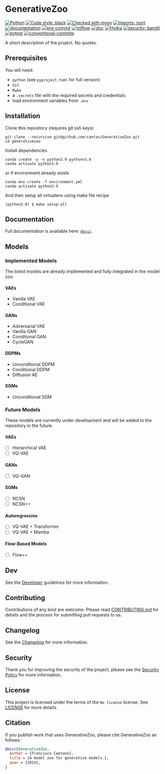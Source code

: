 # GenerativeZoo

[![Python](https://img.shields.io/badge/python-3.9+-informational.svg)]()
[![Code style: black](https://img.shields.io/badge/code%20style-black-000000.svg)](https://github.com/psf/black)
[![Checked with mypy](http://www.mypy-lang.org/static/mypy_badge.svg)](http://mypy-lang.org)
[![Imports: isort](https://img.shields.io/badge/%20imports-isort-%231674b1?style=black)](https://pycqa.github.io/isort)
[![documentation](https://img.shields.io/badge/docs-mkdocs%20material-blue.svg?style=flat)](https://mkdocstrings.github.io)
[![pre-commit](https://img.shields.io/badge/pre--commit-enabled-brightgreen?logo=pre-commit&logoColor=white)](https://github.com/pre-commit/pre-commit)
[![mlflow](https://img.shields.io/badge/tracking-mlflow-blue)](https://mlflow.org)
[![dvc](https://img.shields.io/badge/data-dvc-9cf)](https://dvc.org)
[![Hydra](https://img.shields.io/badge/Config-Hydra-89b8cd)](https://hydra.cc)
[![security: bandit](https://img.shields.io/badge/security-bandit-yellow.svg)](https://github.com/PyCQA/bandit)
[![pytest](https://img.shields.io/badge/pytest-enabled-brightgreen)](https://github.com/pytest-dev/pytest)
[![conventional-commits](https://img.shields.io/badge/conventional%20commits-1.0.0-yellow)](https://github.com/commitizen-tools/commitizen)

A short description of the project. No quotes.

## Prerequisites

You will need:

- `python` (see `pyproject.toml` for full version)
- `Git`
- `Make`
- a `.secrets` file with the required secrets and credentials
- load environment variables from `.env`

## Installation

Clone this repository (requires git ssh keys)

    git clone --recursive git@github.com:caetas/GenerativeZoo.git
    cd generativezoo

Install dependencies

    conda create -y -n python3.9 python=3.9
    conda activate python3.9

or if environment already exists

    conda env create -f environment.yml
    conda activate python3.9

And then setup all virtualenv using make file recipe

    (python3.9) $ make setup-all

## Documentation

Full documentation is available here: [`docs/`](docs).

## Models

### Implemented Models

The listed models are already implemented and fully integrated in the model zoo.

#### VAEs
- Vanilla VAE
- Conditional VAE

#### GANs
- Adversarial VAE
- Vanilla GAN
- Conditional GAN
- CycleGAN

#### DDPMs
- Unconditional DDPM
- Conditional DDPM
- Diffusion AE

#### SGMs
- Unconditional SGM

### Future Models

These models are currently under development and will be added to the repository in the future.

#### VAEs
- [ ] Hierarchical VAE
- [ ] VQ-VAE

#### GANs
- [ ] VQ-GAN

#### SGMs
- [ ] NCSN
- [ ] NCSN++

#### Autoregressive
- [ ] VQ-VAE + Transformer
- [ ] VQ-VAE + Mamba

#### Flow-Based Models
- [ ] Flow++

## Dev

See the [Developer](docs/DEVELOPER.md) guidelines for more information.

## Contributing

Contributions of any kind are welcome. Please read [CONTRIBUTING.md](docs/CONTRIBUTING.md]) for details and
the process for submitting pull requests to us.

## Changelog

See the [Changelog](CHANGELOG.md) for more information.

## Security

Thank you for improving the security of the project, please see the [Security Policy](docs/SECURITY.md)
for more information.

## License

This project is licensed under the terms of the `No license` license.
See [LICENSE](LICENSE) for more details.

## Citation

If you publish work that uses GenerativeZoo, please cite GenerativeZoo as follows:

```bibtex
@misc{GenerativeZoo,
  author = {Francisco Caetano},
  title = {A model zoo for generative models.},
  year = {2024},
}
```
